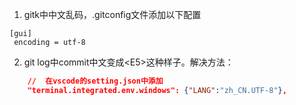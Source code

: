 1. gitk中中文乱码，.gitconfig文件添加以下配置
```
[gui]
 encoding = utf-8
```
2. git log中commit中文变成&lt;E5&gt;这种样子。解决方法：
```json
    //  在vscode的setting.json中添加
    "terminal.integrated.env.windows": {"LANG":"zh_CN.UTF-8"},
```